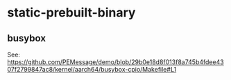 # static-prebuilt-binary

## busybox
See: https://github.com/PEMessage/demo/blob/29b0e18d8f013f8a745b4fdee4307f2799847ac8/kernel/aarch64/busybox-cpio/Makefile#L1
